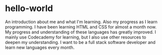 # hello-world
An introduction about me and what I'm learning. Also my progress as I learn programming. 
I have been learning HTML and CSS for almost a month now. My progress and understanding of these languages has greatly improved. I mainly use Codecademy for learning, but I also use other resources to deepen my understanding. I want to be a full stack software developer and learn new languages every month. 
